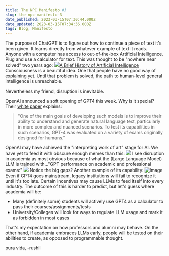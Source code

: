 ```yaml
---
title: The NPC Manifesto #3
slug: the-npc-manifesto-3
date_published: 2023-03-15T07:30:44.000Z
date_updated: 2023-03-15T07:34:36.000Z
tags: Blog, Manifesto
---
```


The purpose of ChatGPT is to figure out how to continue a piece of text it's been given. It learns directly from whatever example of text it reads. Anyone with a computer has access to out-of-the-box Artificial Intelligence. Plug and use a calculator for text. This was thought to be "nowhere near solved" two years ago:
![](__GHOST_URL__/content/images/2023/03/image-5.jpeg)[A Brief History of Artificial Intelligence](https://us.macmillan.com/books/9781250770738/abriefhistoryofartificialintelligence)
Consciousness is a beautiful idea. One that people have no good way of explaining yet. Until that problem is solved, the path to human-level general intelligence is unreachable. 

Nevertheless my friend, disruption is inevitable. 

OpenAI announced a soft opening of GPT4 this week. Why is it special? Their [white paper](https://cdn.openai.com/papers/gpt-4.pdf) explains:

> "One of the main goals of developing such models is to improve their ability to understand and generate natural language text, particularly in more complex and nuanced scenarios. To test its capabilities in such scenarios, GPT-4 was evaluated on a variety of exams originally designed for humans."

OpenAI may have achieved the "interpreting work of art" stage for AI. We have yet to feed it with obscure enough memes than this:
![](__GHOST_URL__/content/images/2023/03/Screen-Shot-2023-03-15-at-2.15.27-AM.png)
I see disruption in academia as most obvious because of what the (Large Language Model) LLM is trained with..."GPT performance on academic and professional exams:"
![](__GHOST_URL__/content/images/2023/03/Screen-Shot-2023-03-15-at-2.21.01-AM.png)
Notice the big gaps? Another example of its capability:
![Image](https://pbs.twimg.com/media/FrNJAm6acAAzFDd?format=jpg&amp;name=large)
Even if GPT4 goes mainstream, legacy institutions will fail to recognize it until it's too late. Certain incentives may cause LLMs to feed itself into every industry. The outcome of this is harder to predict, but let's guess where academia will be:

- Many (definitely some) students will actively use GPT4 as a calculator to pass their courses/assignments/tests
- University/Colleges will look for ways to regulate LLM usage and mark it as forbidden in most cases

That's my expectation on how professors and alumni may behave. On the other hand, if academia embraces LLMs early, people will be tested on their abilities to create, as opposed to programmable thought. 

pura vida, 
-rushil
